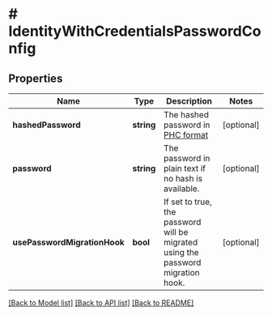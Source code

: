 # # IdentityWithCredentialsPasswordConfig

## Properties

Name | Type | Description | Notes
------------ | ------------- | ------------- | -------------
**hashedPassword** | **string** | The hashed password in [PHC format](https://www.ory.sh/docs/kratos/manage-identities/import-user-accounts-identities#hashed-passwords) | [optional]
**password** | **string** | The password in plain text if no hash is available. | [optional]
**usePasswordMigrationHook** | **bool** | If set to true, the password will be migrated using the password migration hook. | [optional]

[[Back to Model list]](../../README.md#models) [[Back to API list]](../../README.md#endpoints) [[Back to README]](../../README.md)
